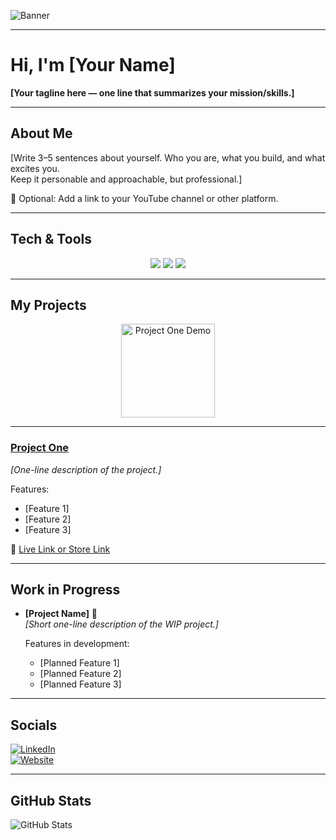 <!-- ============================= -->
<!--          BANNER SECTION       -->
<!-- ============================= -->

![Banner](https://th.bing.com/th/id/R.4d49eb7ee6fefab3e8b58e97edf00f57?rik=9aZ7Injx%2bqtX%2bw&pid=ImgRaw&r=0)

---

<!-- ============================= -->
<!--          INTRODUCTION         -->
<!-- ============================= -->

# Hi, I'm [Your Name]  
**[Your tagline here — one line that summarizes your mission/skills.]**

---

<!-- ============================= -->
<!--             ABOUT ME          -->
<!-- ============================= -->

## About Me  
[Write 3–5 sentences about yourself. Who you are, what you build, and what excites you.  
Keep it personable and approachable, but professional.]  

🎥 Optional: Add a link to your YouTube channel or other platform.  

---

<!-- ============================= -->
<!--         TECH & TOOLS          -->
<!-- ============================= -->

## Tech & Tools  

<p align="center">
  <!-- Replace or remove badges as needed -->
  <img src="https://img.shields.io/badge/Skill1-Color?logo=tool&logoColor=white" />
  <img src="https://img.shields.io/badge/Skill2-Color?logo=tool&logoColor=white" />
  <img src="https://img.shields.io/badge/Skill3-Color?logo=tool&logoColor=white" />
</p>

---

<!-- ============================= -->
<!--           MY PROJECTS         -->
<!-- ============================= -->

## My Projects  

<p align="center">
  <!-- Replace GIF with your own or static screenshots -->
  <img src="INSERT_PROJECT1_GIF_URL" width="150" alt="Project One Demo"/>
</p>

---

### [Project One](INSERT_PROJECT_ONE_LINK)  
_[One-line description of the project.]_  

 Features:  
- [Feature 1]  
- [Feature 2]  
- [Feature 3]  

🔗 [Live Link or Store Link](INSERT_LINK_HERE)  


---

<!-- ============================= -->
<!--           WIP PROJECTS        -->
<!-- ============================= -->

## Work in Progress  

- **[Project Name]** 🎯  
  _[Short one-line description of the WIP project.]_  

  Features in development:  
  - [Planned Feature 1]  
  - [Planned Feature 2]  
  - [Planned Feature 3]  

---

<!-- ============================= -->
<!--          CONNECT WITH ME      -->
<!-- ============================= -->

## Socials

[![LinkedIn](https://img.shields.io/badge/LinkedIn-0077B5?logo=linkedin&logoColor=white)](INSERT_LINKEDIN_URL)  
[![Website](https://img.shields.io/badge/Website-000000?logo=About.me&logoColor=white)](INSERT_PERSONAL_SITE_URL)  

---

<!-- ============================= -->
<!--           GITHUB STATS        -->
<!-- ============================= -->

## GitHub Stats  

![GitHub Stats](https://github-readme-stats.vercel.app/api?username=YOUR_GITHUB_USERNAME&show_icons=true&theme=tokyonight)
